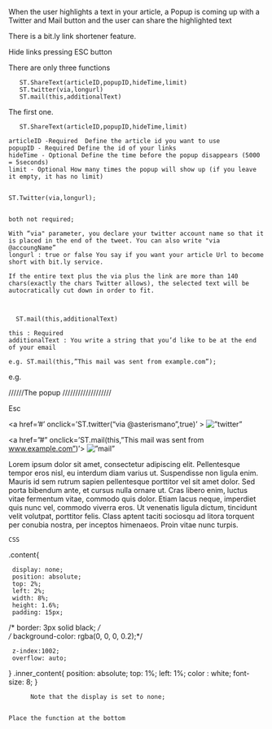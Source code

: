 When the user highlights a text in your article, a Popup is coming up with a Twitter and Mail button and the user can share the highlighted text

There is a bit.ly link shortener feature.

Hide links pressing ESC button


   <script type=”text/javascript” src=”https://raw.githubusercontent.com/Asterixx/ShareText/master/ShareText.js”> </script>




   There are only three functions

       ST.ShareText(articleID,popupID,hideTime,limit)
       ST.twitter(via,longurl)
       ST.mail(this,additionalText)

   The first one.

       ST.ShareText(articleID,popupID,hideTime,limit)

    articleID -Required  Define the article id you want to use
    popupID - Required Define the id of your links
    hideTime - Optional Define the time before the popup disappears (5000 = 5seconds)
    limit - Optional How many times the popup will show up (if you leave it empty, it has no limit)


    ST.Twitter(via,longurl);


    both not required;

    With “via" parameter, you declare your twitter account name so that it is placed in the end of the tweet. You can also write "via @accoungName”
    longurl : true or false You say if you want your article Url to become short with bit.ly service.

    If the entire text plus the via plus the link are more than 140 chars(exactly the chars Twitter allows), the selected text will be autocratically cut down in order to fit.



      ST.mail(this,additionalText)

    this : Required
    additionalText : You write a string that you’d like to be at the end of your email

    e.g. ST.mail(this,”This mail was sent from example.com”);

e.g.



//////The popup ///////////////////

<div id=”mypopup”  class=”content”>

<div class=”inner_content”>Esc</div>


  <a href=’#’ onclick=’ST.twitter(“via @asterismano”,true)’ >
   <img src=”img/twitter.svg” alt=”twitter”
 width=”26” height=”26” border=”0” />
 </a>

 <a href=”#” onclick=’ST.mail(this,”This mail was sent  from www.example.com”)’>
   <img src=”img/at.png” alt=”mail”
 width=”26” height=”26” border=”0” />
 </a>

</div>



<div id=”myArticle”>

<span>
Lorem ipsum dolor sit amet, consectetur adipiscing elit. Pellentesque tempor eros nisl, eu interdum diam varius ut. Suspendisse non ligula enim. Mauris id sem rutrum sapien pellentesque porttitor vel sit amet dolor. Sed porta bibendum ante, et cursus nulla ornare ut. Cras libero enim, luctus vitae fermentum vitae, commodo quis dolor. Etiam lacus neque, imperdiet quis nunc vel, commodo viverra eros. Ut venenatis ligula dictum, tincidunt velit volutpat, porttitor felis. Class aptent taciti sociosqu ad litora torquent per conubia nostra, per inceptos himenaeos. Proin vitae nunc turpis.

</span>

</div>


<script type=”text/javascript”>
ST.ShareText(‘myArticle’,’mypopup’,3000);

</script>


    CSS



.content{

     display: none;
     position: absolute;
     top: 2%;
     left: 2%;
     width: 8%;
     height: 1.6%;
     padding: 15px;
/*      border: 3px solid black;
*/    
/* background-color: rgba(0, 0, 0, 0.2);*/

     z-index:1002;
     overflow: auto;
}
.inner_content{
 position: absolute;
 top: 1%;
 left: 1%;
 color : white;
 font-size: 8;
}



</pre>

          Note that the display is set to none;


    Place the function at the bottom
